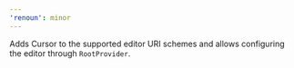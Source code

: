 ```yaml
---
'renoun': minor
---
```


Adds Cursor to the supported editor URI schemes and allows configuring the editor through `RootProvider`.
